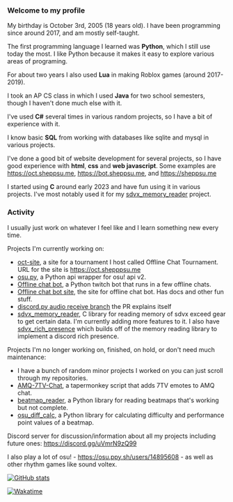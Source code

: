 ### Welcome to my profile

My birthday is October 3rd, 2005 (18 years old). I have been programming since around 2017, and am mostly self-taught.

The first programming language I learned was **Python**, which I still use today the most. I like Python because it makes it easy to explore various areas of programing.

For about two years I also used **Lua** in making Roblox games (around 2017-2019).

I took an AP CS class in which I used **Java** for two school semesters, though I haven't done much else with it.

I've used **C#** several times in various random projects, so I have a bit of experience with it.

I know basic **SQL** from working with databases like sqlite and mysql in various projects.

I've done a good bit of website development for several projects, so I have good experience with **html**, **css** and **web javascript**. Some examples are https://oct.sheppsu.me, https://bot.sheppsu.me, and https://sheppsu.me

I started using **C** around early 2023 and have fun using it in various projects. I've most notably used it for my [sdvx_memory_reader](https://github.com/Sheppsu/sdvx_memory_reader) project.

### Activity

I usually just work on whatever I feel like and I learn something new every time.

Projects I'm currently working on:
 - [oct-site](https://github.com/Sheppsu/oct-site), a site for a tournament I host called Offline Chat Tournament. URL for the site is https://oct.shepppsu.me
 - [osu.py](https://github.com/Sheppsu/osu.py), a Python api wrapper for osu! api v2.
 - [Offline chat bot](https://github.com/Sheppsu/offlinechatbot), a Python twitch bot that runs in a few offline chats.
 - [Offline chat bot site](https://github.com/Sheppsu/offlinechatbot-site), the site for offline chat bot. Has docs and other fun stuff.
 - [discord.py audio receive branch](https://github.com/rapptz/discord.py/pull/9288) the PR explains itself
 - [sdvx_memory_reader](https://github.com/Sheppsu/sdvx_memory_reader), C library for reading memory of sdvx exceed gear to get certain data. I'm currently adding more features to it. I also have [sdvx_rich_presence](https://github.com/Sheppsu/sdvx_rich_presence) which builds off of the memory reading library to implement a discord rich presence.

Projects I'm no longer working on, finished, on hold, or don't need much maintenance:
 - I have a bunch of random minor projects I worked on you can just scroll through my repositories.
 - [AMQ-7TV-Chat](https://github.com/Sheppsu/AMQ-7TV-Chat), a tapermonkey script that adds 7TV emotes to AMQ chat.
 - [beatmap_reader](https://github.com/Sheppsu/beatmap_reader), a Python library for reading beatmaps that's working but not complete.
 - [osu_diff_calc](https://github.com/Sheppsu/osu_diff_calc), a Python library for calculating difficulty and performance point values of a beatmap.
 
Discord server for discussion/information about all my projects including future ones: https://discord.gg/uVmrN9zQ99 
 
I also play a lot of osu! - https://osu.ppy.sh/users/14895608 - as well as other rhythm games like sound voltex. 

[![GitHub stats](https://github-readme-stats.vercel.app/api?username=Sheppsu&show_icons=true&theme=maroongold)]((https://github.com/anuraghazra/github-readme-stats))

[![Wakatime](https://github-readme-stats.vercel.app/api/wakatime?username=Sheppsu&theme=maroongold&layout=compact&custom_title=Weekly%20stats)](https://github.com/anuraghazra/github-readme-stats)

